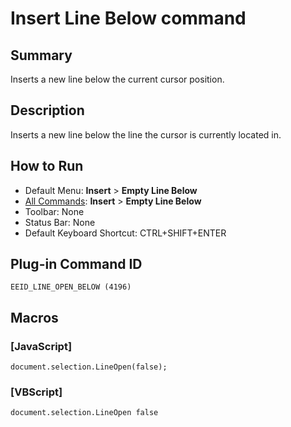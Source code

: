 # Insert Line Below command

## Summary

Inserts a new line below the current cursor position.

## Description

Inserts a new line below the line the cursor is currently located in.

## How to Run

- Default Menu: **Insert** \> **Empty Line Below**
- [All Commands](../tools/all_commands): **Insert** \> **Empty Line Below**
- Toolbar: None
- Status Bar: None
- Default Keyboard Shortcut: CTRL+SHIFT+ENTER

## Plug-in Command ID

```
EEID_LINE_OPEN_BELOW (4196)```

## Macros

### \[JavaScript\]

```
document.selection.LineOpen(false);
```

### \[VBScript\]

```
document.selection.LineOpen false
```
